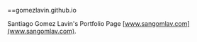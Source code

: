 ==gomezlavin.github.io


Santiago Gomez Lavin's Portfolio Page
[www.sangomlav.com](www.sangomlav.com).
